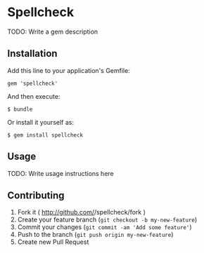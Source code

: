 # Spellcheck

TODO: Write a gem description

## Installation

Add this line to your application's Gemfile:

    gem 'spellcheck'

And then execute:

    $ bundle

Or install it yourself as:

    $ gem install spellcheck

## Usage

TODO: Write usage instructions here

## Contributing

1. Fork it ( http://github.com/<my-github-username>/spellcheck/fork )
2. Create your feature branch (`git checkout -b my-new-feature`)
3. Commit your changes (`git commit -am 'Add some feature'`)
4. Push to the branch (`git push origin my-new-feature`)
5. Create new Pull Request
